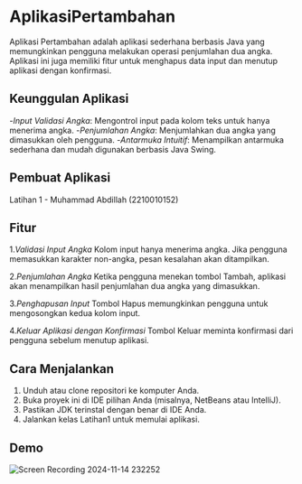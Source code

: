 # AplikasiPertambahan

Aplikasi Pertambahan adalah aplikasi sederhana berbasis Java yang memungkinkan pengguna melakukan operasi penjumlahan dua angka. Aplikasi ini juga memiliki fitur untuk menghapus data input dan menutup aplikasi dengan konfirmasi.

## Keunggulan Aplikasi

-*Input Validasi Angka*: Mengontrol input pada kolom teks untuk hanya menerima angka.
-*Penjumlahan Angka*: Menjumlahkan dua angka yang dimasukkan oleh pengguna.
-*Antarmuka Intuitif*: Menampilkan antarmuka sederhana dan mudah digunakan berbasis Java Swing.

## Pembuat Aplikasi

 Latihan 1 - Muhammad Abdillah (2210010152)

 ## Fitur

1.*Validasi Input Angka*
Kolom input hanya menerima angka. Jika pengguna memasukkan karakter non-angka, pesan kesalahan akan ditampilkan.

2.*Penjumlahan Angka*
Ketika pengguna menekan tombol Tambah, aplikasi akan menampilkan hasil penjumlahan dua angka yang dimasukkan.

3.*Penghapusan Input*
Tombol Hapus memungkinkan pengguna untuk mengosongkan kedua kolom input.

4.*Keluar Aplikasi dengan Konfirmasi*
Tombol Keluar meminta konfirmasi dari pengguna sebelum menutup aplikasi.

## Cara Menjalankan

1. Unduh atau clone repositori ke komputer Anda.
2. Buka proyek ini di IDE pilihan Anda (misalnya, NetBeans atau IntelliJ).
3. Pastikan JDK terinstal dengan benar di IDE Anda.
4. Jalankan kelas Latihan1 untuk memulai aplikasi.

## Demo

![Screen Recording 2024-11-14 232252](https://github.com/user-attachments/assets/6be88867-7a59-4619-b1fd-582cb18d887e)


